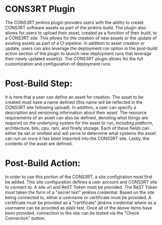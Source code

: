 # CONS3RT Plugin

The CONS3RT jenkins plugin provides users with the ability to create CONS3RT software assets as part of the jenkins build. The plugin also allows for users to upload their asset, created as a function of their build, to a CONS3RT site. This allows for the creation of new assets or the update of existing assets as part of a CI pipeline. In addition to asset creation or update, users can also leverage the deployment run option in the post-build action section of the plugin to launch new deployment runs that leverage their newly updated asset(s). The CONS3RT plugin allows for the full customization and configuration of deployment runs.

# Post-Build Step:
It is here that a user can define an asset for creation. The asset to be created must have a name defined (this name will be reflected in the CONS3RT site following upload). In addition, a user can specify a description and versioning information about their asset. The resource requirements of an asset can also be defined, denoting what things are required on the underlying system for the asset to run, including platform, architecture, bits, cpu, ram, and finally storage. Each of these fields can either be set or omitted and will serve to determine what systems the asset can run on once it has been imported into the CONS3RT site. Lastly, the contents of the asset are defined.

# Post-Build Action:
In order to use this portion of the CONS3RT, a site configiration must first be added. This site configuration defines a user account and CONS3RT site to connect to. A site url and ReST Token must be provided. The ReST Token must taken the form of a "secret text" jenkins credential. Based on the site being connected to, either a username or certificate must be provided. A certificate must be provided as a "certificate" jenkins credential where as a username can be provided as plain test. Once all of the above items have been provided, connection to the site can be tested via the "Check Connection" button.

